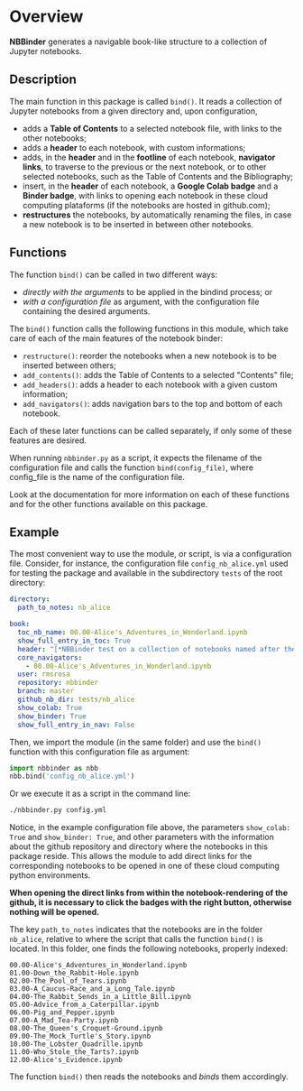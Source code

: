 # Overview

**NBBinder** generates a navigable book-like structure to a collection of Jupyter notebooks.

## Description

The main function in this package is called `bind()`. It reads a collection of Jupyter notebooks from a given directory and, upon configuration,

- adds a **Table of Contents** to a selected notebook file, with links to the other notebooks;
- adds a **header** to each notebook, with custom informations;
- adds, in the **header** and in the **footline** of each notebook, **navigator links**, to traverse  to the previous or the next notebook, or to other selected notebooks, such as the Table of Contents and the Bibliography;
- insert, in the **header** of each notebook, a **Google Colab badge** and a **Binder badge**, with links to opening each notebook in these cloud computing plataforms (if the notebooks are hosted in github.com);
- **restructures** the notebooks, by automatically renaming the files, in case a new notebook is to be inserted in between other notebooks.

## Functions

The function `bind()` can be called in two different ways:

- *directly with the arguments* to be applied in the bindind process; or
- *with a configuration file* as argument, with the configuration file containing the desired arguments.

The `bind()` function calls the following functions in this module, which take care of each of the main features of the notebook binder:

- `restructure()`: reorder the notebooks when a new notebook is to be inserted between others;
- `add_contents()`: adds the Table of Contents to a selected "Contents" file;
- `add_headers()`: adds a header to each notebook with a given custom information;
- `add_navigators()`: adds navigation bars to the top and bottom of each notebook.

Each of these later functions can be called separately, if only some of these features are desired.

When running `nbbinder.py` as a script, it expects the filename of the configuration file and calls the function `bind(config_file)`, where config_file is the name of the configuration file.

Look at the documentation for more information on each of these functions and for the other functions available on this package.

## Example

The most convenient way to use the module, or script, is via a configuration file. Consider, for instance, the configuration file `config_nb_alice.yml` used for testing the package and available in the subdirectory `tests` of the root directory:

```yaml
directory:
  path_to_notes: nb_alice

book:
  toc_nb_name: 00.00-Alice's_Adventures_in_Wonderland.ipynb
  show_full_entry_in_toc: True
  header: "[*NBBinder test on a collection of notebooks named after the chapters of 'Alice's Adventures in Wonderland'*](https://github.com/rmsrosa/nbbinder)*"
  core_navigators:
    - 00.00-Alice's_Adventures_in_Wonderland.ipynb
  user: rmsrosa
  repository: nbbinder
  branch: master
  github_nb_dir: tests/nb_alice
  show_colab: True
  show_binder: True
  show_full_entry_in_nav: False
```

Then, we import the module (in the same folder) and use the `bind()` function with this configuration file as argument:

```python
import nbbinder as nbb
nbb.bind('config_nb_alice.yml')
```

Or we execute it as a script in the command line:

```bash
./nbbinder.py config.yml
```

Notice, in the example configuration file above, the parameters `show_colab: True` and `show_binder: True`, and other parameters with the information about the github repository and directory where the notebooks in this package reside. This allows the module to add direct links for the corresponding notebooks to be opened in one of these cloud computing python environments.

**When opening the direct links from within the notebook-rendering of the github, it is necessary to click the badges with the right button, otherwise nothing will be opened.**

The key `path_to_notes` indicates that the notebooks are in the folder `nb_alice`, relative to where the script that calls the function `bind()` is located. In this folder, one finds the following notebooks, properly indexed:

```text
00.00-Alice's_Adventures_in_Wonderland.ipynb
01.00-Down_the_Rabbit-Hole.ipynb
02.00-The_Pool_of_Tears.ipynb
03.00-A_Caucus-Race_and_a_Long_Tale.ipynb
04.00-The_Rabbit_Sends_in_a_Little_Bill.ipynb
05.00-Advice_from_a_Caterpillar.ipynb
06.00-Pig_and_Pepper.ipynb
07.00-A_Mad_Tea-Party.ipynb
08.00-The_Queen's_Croquet-Ground.ipynb
09.00-The_Mock_Turtle's_Story.ipynb
10.00-The_Lobster_Quadrille.ipynb
11.00-Who_Stole_the_Tarts?.ipynb
12.00-Alice's_Evidence.ipynb
```

The function `bind()` then reads the notebooks and *binds* them accordingly.